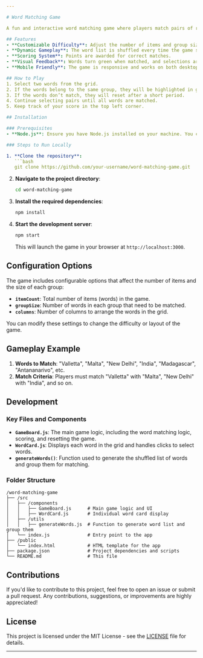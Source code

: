```yaml
---

# Word Matching Game

A fun and interactive word matching game where players match pairs of related words based on the configuration selected. Players select words, and the game verifies if the words match based on pre-defined word groups. Correct matches are rewarded with points, and the game progresses until all pairs are matched.

## Features
- **Customizable Difficulty**: Adjust the number of items and group size for different levels of difficulty.
- **Dynamic Gameplay**: The word list is shuffled every time the game starts.
- **Scoring System**: Points are awarded for correct matches.
- **Visual Feedback**: Words turn green when matched, and selections are reset if incorrect.
- **Mobile Friendly**: The game is responsive and works on both desktop and mobile devices.

## How to Play
1. Select two words from the grid.
2. If the words belong to the same group, they will be highlighted in green, and you will earn points.
3. If the words don’t match, they will reset after a short period.
4. Continue selecting pairs until all words are matched.
5. Keep track of your score in the top left corner.

## Installation

### Prerequisites
- **Node.js**: Ensure you have Node.js installed on your machine. You can download it from [Node.js Official Website](https://nodejs.org/).

### Steps to Run Locally

1. **Clone the repository**:
   ```bash
   git clone https://github.com/your-username/word-matching-game.git
   ```

2. **Navigate to the project directory**:
   ```bash
   cd word-matching-game
   ```

3. **Install the required dependencies**:
   ```bash
   npm install
   ```

4. **Start the development server**:
   ```bash
   npm start
   ```

   This will launch the game in your browser at `http://localhost:3000`.

## Configuration Options
The game includes configurable options that affect the number of items and the size of each group:

- **`itemCount`**: Total number of items (words) in the game.
- **`groupSize`**: Number of words in each group that need to be matched.
- **`columns`**: Number of columns to arrange the words in the grid.

You can modify these settings to change the difficulty or layout of the game.

## Gameplay Example

1. **Words to Match**: "Valletta", "Malta", "New Delhi", "India", "Madagascar", "Antananarivo", etc.
2. **Match Criteria**: Players must match "Valletta" with "Malta", "New Delhi" with "India", and so on.

## Development

### Key Files and Components

- **`GameBoard.js`**: The main game logic, including the word matching logic, scoring, and resetting the game.
- **`WordCard.js`**: Displays each word in the grid and handles clicks to select words.
- **`generateWords()`**: Function used to generate the shuffled list of words and group them for matching.

### Folder Structure
```
/word-matching-game
├── /src
│   ├── /components
│   │   ├── GameBoard.js      # Main game logic and UI
│   │   ├── WordCard.js       # Individual word card display
│   ├── /utils
│   │   ├── generateWords.js  # Function to generate word list and group them
│   └── index.js              # Entry point to the app
├── /public
│   └── index.html            # HTML template for the app
├── package.json              # Project dependencies and scripts
└── README.md                 # This file
```

## Contributions
If you'd like to contribute to this project, feel free to open an issue or submit a pull request. Any contributions, suggestions, or improvements are highly appreciated!

## License
This project is licensed under the MIT License - see the [LICENSE](LICENSE) file for details.

---
```

